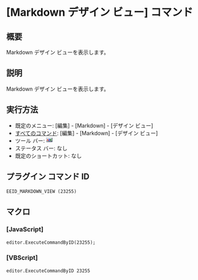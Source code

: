 # \[Markdown デザイン ビュー\] コマンド

## 概要

Markdown デザイン ビューを表示します。

## 説明

Markdown デザイン ビューを表示します。

## 実行方法

- 既定のメニュー: \[編集\] \- \[Markdown\] \- \[デザイン ビュー\]
- [すべてのコマンド](../../glossary/allcommands): \[編集\] \- \[Markdown\] \- \[デザイン ビュー\]
- ツール バー: ![](../../images/markdown_view.gif)
- ステータス バー: なし
- 既定のショートカット: なし

## プラグイン コマンド ID

```
EEID_MARKDOWN_VIEW (23255)
```

## マクロ

### \[JavaScript\]

```
editor.ExecuteCommandByID(23255);
```

### \[VBScript\]

```
editor.ExecuteCommandByID 23255
```
